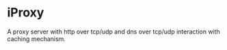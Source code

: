 # iProxy
A proxy server with http over tcp/udp and dns over tcp/udp interaction with caching mechanism.
